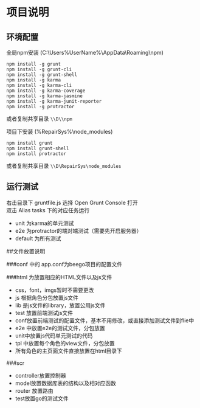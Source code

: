 # 项目说明

## 环境配置

全局npm安装  (C:\Users\%UserName%\AppData\Roaming\npm)

    npm install -g grunt  
    npm install -g grunt-cli  
    npm install -g grunt-shell  
    npm install -g karma  
    npm install -g karma-cli  
    npm install -g karma-coverage  
    npm install -g karma-jasmine  
    npm install -g karma-junit-reporter  
    npm install -g protractor  
    
或者复制共享目录 `\\D\\npm`

项目下安装 (%RepairSys%\\node_modules)

    npm install grunt  
    npm install grunt-shell  
    npm install protractor


或者复制共享目录 `\\D\RepairSys\node_modules`

## 运行测试

右击目录下 gruntfile.js 选择 Open Grunt Console 打开  
双击 Alias tasks 下的对应任务运行  

- unit 为karma的单元测试  
- e2e 为protractor的端对端测试（需要先开启服务器）  
- default 为所有测试

##文件放置说明

###conf 中的 app.conf为beego项目的配置文件 

###html 为放置相应的HTML文件以及js文件

- css，font，imgs暂时不需要更改
- js 根据角色分包放置js文件
- lib 是js文件的library，放置公用js文件
- test 放置前端测试js文件  
- conf放置前端测试的配置文件，基本不用修改，或直接添加测试文件到flie中
- e2e 中放置e2e的测试文件，分包放置
- unit中放置js代码单元测试的代码  
- tpl 中放置每个角色的view文件，分包放置
- 所有角色的主页面文件直接放置在html目录下

###scr
- controller放置控制器
- model放置数据库表的结构以及相对应函数
- router 放置路由
- test放置go的测试文件